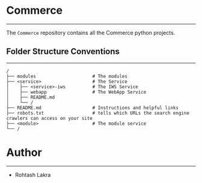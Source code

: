 # Commerce

---

The ```Commerce``` repository contains all the Commerce python projects.


## Folder Structure Conventions

---

```
/
├── modules                     # The modules
├── <service>                   # The Service
│    ├── <service>-iws          # The IWS Service
│    ├── webapp                 # The WebApp Service
│    ├── README.md
│    └── /
├── README.md                   # Instructions and helpful links
├── robots.txt                  # tells which URLs the search engine crawlers can access on your site
├── <module>                    # The module service
└── /
```



# Author

---

- Rohtash Lakra

